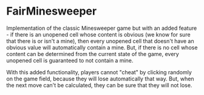 # FairMinesweeper
Implementation of the classic Minesweeper game but with an added feature - if there is an unopened cell whose content is obvious (we know for sure that there is or isn't a mine), then every unopened cell that doesn't have an obvious value will automatically contain a mine. But, if there is no cell whose content can be determined from the current state of the game, every unopened cell is guaranteed to not contain a mine. 

With this added functionality, players cannot "cheat" by clicking randomly on the game field, because they will lose automatically that way. But, when the next move can't be calculated, they can be sure that they will not lose.

